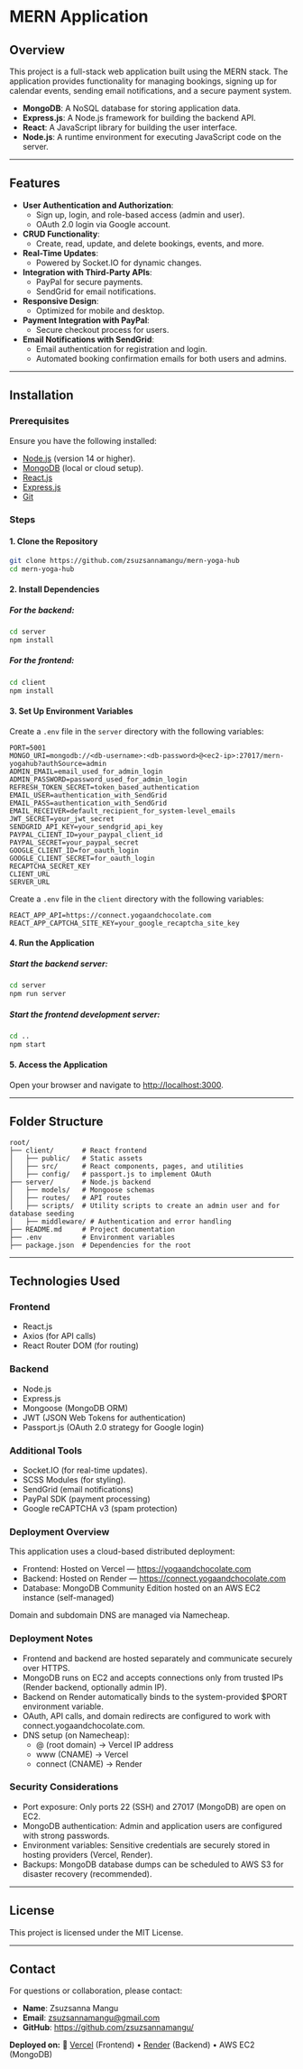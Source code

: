 
# MERN Application

## Overview
This project is a full-stack web application built using the MERN stack. The application provides functionality for managing bookings, signing up for calendar events, sending email notifications, and a secure payment system.

- **MongoDB**: A NoSQL database for storing application data.
- **Express.js**: A Node.js framework for building the backend API.
- **React**: A JavaScript library for building the user interface.
- **Node.js**: A runtime environment for executing JavaScript code on the server.

---

## Features

- **User Authentication and Authorization**:
  - Sign up, login, and role-based access (admin and user).
  - OAuth 2.0 login via Google account.
- **CRUD Functionality**:
  - Create, read, update, and delete bookings, events, and more.
- **Real-Time Updates**:
  - Powered by Socket.IO for dynamic changes.
- **Integration with Third-Party APIs**:
  - PayPal for secure payments.
  - SendGrid for email notifications.
- **Responsive Design**:
  - Optimized for mobile and desktop.
- **Payment Integration with PayPal**:
  - Secure checkout process for users.
- **Email Notifications with SendGrid**:
  - Email authentication for registration and login.
  - Automated booking confirmation emails for both users and admins.

---

## Installation

### Prerequisites

Ensure you have the following installed:

- [Node.js](https://nodejs.org) (version 14 or higher).
- [MongoDB](https://www.mongodb.com) (local or cloud setup).
- [React.js](https://react.dev/) 
- [Express.js](https://expressjs.com/)
- [Git](https://git-scm.com)

### Steps

#### 1. Clone the Repository
```bash
git clone https://github.com/zsuzsannamangu/mern-yoga-hub
cd mern-yoga-hub
```

#### 2. Install Dependencies

##### For the backend:
```bash
cd server
npm install
```

##### For the frontend:
```bash
cd client
npm install
```

#### 3. Set Up Environment Variables
Create a `.env` file in the `server` directory with the following variables:
```plaintext
PORT=5001
MONGO_URI=mongodb://<db-username>:<db-password>@<ec2-ip>:27017/mern-yogahub?authSource=admin
ADMIN_EMAIL=email_used_for_admin_login
ADMIN_PASSWORD=password_used_for_admin_login
REFRESH_TOKEN_SECRET=token_based_authentication
EMAIL_USER=authentication_with_SendGrid
EMAIL_PASS=authentication_with_SendGrid
EMAIL_RECEIVER=default_recipient_for_system-level_emails
JWT_SECRET=your_jwt_secret
SENDGRID_API_KEY=your_sendgrid_api_key
PAYPAL_CLIENT_ID=your_paypal_client_id
PAYPAL_SECRET=your_paypal_secret
GOOGLE_CLIENT_ID=for_oauth_login
GOOGLE_CLIENT_SECRET=for_oauth_login
RECAPTCHA_SECRET_KEY
CLIENT_URL
SERVER_URL
```
Create a `.env` file in the `client` directory with the following variables:
```plaintext
REACT_APP_API=https://connect.yogaandchocolate.com
REACT_APP_CAPTCHA_SITE_KEY=your_google_recaptcha_site_key
```

#### 4. Run the Application

##### Start the backend server:
```bash
cd server
npm run server
```

##### Start the frontend development server:
```bash
cd ..
npm start
```

#### 5. Access the Application
Open your browser and navigate to [http://localhost:3000](http://localhost:3000).

---

## Folder Structure

```
root/
├── client/       # React frontend
│   ├── public/   # Static assets
│   ├── src/      # React components, pages, and utilities
│   ├── config/   # passport.js to implement OAuth
├── server/       # Node.js backend
│   ├── models/   # Mongoose schemas
│   ├── routes/   # API routes
│   ├── scripts/  # Utility scripts to create an admin user and for database seeding
│   ├── middleware/ # Authentication and error handling
├── README.md     # Project documentation
├── .env          # Environment variables
├── package.json  # Dependencies for the root
```

---

## Technologies Used

### Frontend
- React.js
- Axios (for API calls)
- React Router DOM (for routing)

### Backend
- Node.js
- Express.js
- Mongoose (MongoDB ORM)
- JWT (JSON Web Tokens for authentication)
- Passport.js (OAuth 2.0 strategy for Google login)

### Additional Tools
- Socket.IO (for real-time updates).
- SCSS Modules (for styling).
- SendGrid (email notifications)
- PayPal SDK (payment processing)
- Google reCAPTCHA v3 (spam protection)

### Deployment Overview

This application uses a cloud-based distributed deployment:
- Frontend: Hosted on Vercel — https://yogaandchocolate.com
- Backend: Hosted on Render — https://connect.yogaandchocolate.com
- Database: MongoDB Community Edition hosted on an AWS EC2 instance (self-managed)

Domain and subdomain DNS are managed via Namecheap.

### Deployment Notes
- Frontend and backend are hosted separately and communicate securely over HTTPS.
- MongoDB runs on EC2 and accepts connections only from trusted IPs (Render backend, optionally admin IP).
- Backend on Render automatically binds to the system-provided $PORT environment variable.
- OAuth, API calls, and domain redirects are configured to work with connect.yogaandchocolate.com.
- DNS setup (on Namecheap):
  - @ (root domain) → Vercel IP address
  - www (CNAME) → Vercel
  - connect (CNAME) → Render

### Security Considerations
- Port exposure: Only ports 22 (SSH) and 27017 (MongoDB) are open on EC2.
- MongoDB authentication: Admin and application users are configured with strong passwords.
- Environment variables: Sensitive credentials are securely stored in hosting providers (Vercel, Render).
- Backups: MongoDB database dumps can be scheduled to AWS S3 for disaster recovery (recommended).

---

## License

This project is licensed under the MIT License.

---

## Contact

For questions or collaboration, please contact:

- **Name**: Zsuzsanna Mangu
- **Email**: zsuzsannamangu@gmail.com
- **GitHub**: https://github.com/zsuzsannamangu/

**Deployed on:** 🚀 [Vercel](https://vercel.com/) (Frontend) • [Render](https://render.com/) (Backend) • AWS EC2 (MongoDB)


